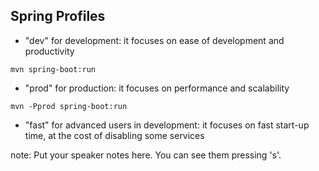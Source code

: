 ##  Spring Profiles

- "dev" for development: it focuses on ease of development and productivity

```mvn spring-boot:run```

- "prod" for production: it focuses on performance and scalability

```mvn -Pprod spring-boot:run```

- "fast" for advanced users in development: it focuses on fast start-up time, at the cost of disabling some services

note:
    Put your speaker notes here.
    You can see them pressing 's'.
